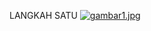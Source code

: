 LANGKAH SATU 
[![gambar1.jpg](https://i.postimg.cc/269h01X4/gambar1.jpg)](https://postimg.cc/R6fWFZmF)

